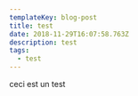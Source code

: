 ```yaml
---
templateKey: blog-post
title: test
date: 2018-11-29T16:07:58.763Z
description: test
tags:
  - test
---
```


<div class="test">
ceci est un test
</div>
